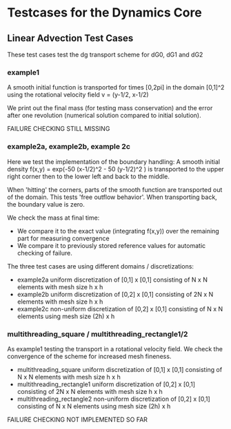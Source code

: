 # Testcases for the Dynamics Core

## Linear Advection Test Cases

These test cases test the dg transport scheme for dG0, dG1 and dG2

### example1

A smooth initial function is transported for times [0,2pi] in the domain [0,1]^2 using the rotational velocity field v = (y-1/2, x-1/2)

We print out the final mass (for testing mass conservation) and the error after one revolution (numerical solution compared to initial solution). 

FAILURE CHECKING STILL MISSING

### example2a, example2b, example 2c

Here we test the implementation of the boundary handling: A smooth initial density f(x,y) = exp(-50 (x-1/2)^2 - 50 (y-1/2)^2 ) is transported to the upper right corner then to the lower left and back to the middle. 

When 'hitting' the corners, parts of the smooth function are transported out of the domain. This tests 'free outflow behavior'. When transporting back, the boundary value is zero. 

We check the mass at final time:

- We compare it to the exact value (integrating f(x,y)) over the remaining part for measuring convergence
- We compare it to previously stored reference values for automatic checking of failure. 

The three test cases are using different domains / discretizations:

- example2a uniform discretization of [0,1] x [0,1] consisting of N x N elements with mesh size h x h
- example2b uniform discretization of [0,2] x [0,1] consisting of 2N x N elements with mesh size h x h
- example2c non-uniform discretization of [0,2] x [0,1] consisting of N x N elements using mesh size (2h) x h

### multithreading\_square / multithreading\_rectangle1/2

As example1 testing the transport in a rotational velocity field. We check the convergence of the scheme for increased mesh fineness. 

- multithreading\_square uniform discretization of [0,1] x [0,1] consisting of N x N elements with mesh size h x h
- multithreading\_rectangle1 uniform discretization of [0,2] x [0,1] consisting of 2N x N elements with mesh size h x h
- multithreading\_rectangle2 non-uniform discretization of  [0,2] x [0,1] consisting of N x N elements using mesh size (2h) x h

FAILURE CHECKING NOT IMPLEMENTED SO FAR



